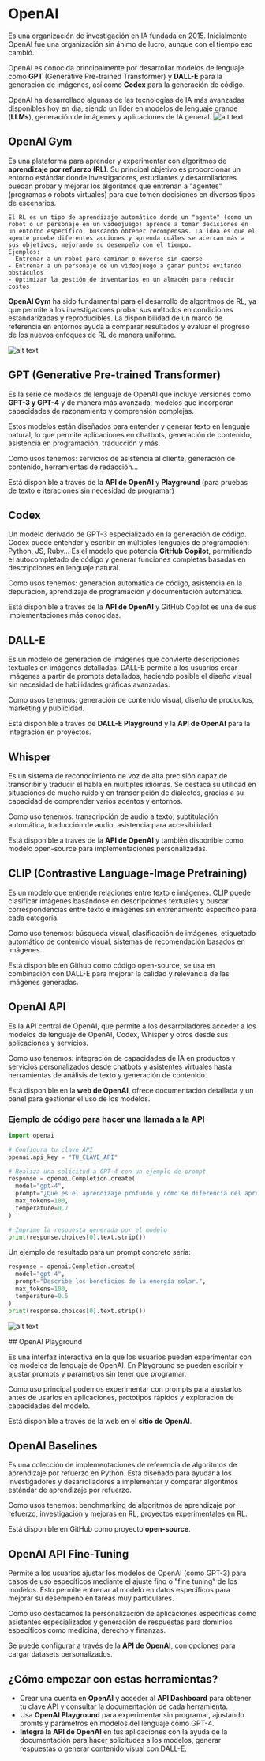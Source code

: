 # OpenAI
Es una organización de investigación en IA fundada en 2015. Inicialmente OpenAI fue una organización sin ánimo de lucro, aunque con el tiempo eso cambió.

OpenAI es conocida principalmente por desarrollar modelos de lenguaje como **GPT** (Generative Pre-trained Transformer) y **DALL-E** para la generación de imágenes, así como **Codex** para la generación de código.

OpenAI ha desarrollado algunas de las tecnologías de IA más avanzadas disponibles hoy en día, siendo un líder en modelos de lenguaje grande (**LLMs**), generación de imágenes y aplicaciones de IA general.
![alt text](image-39.png)

## OpenAI Gym
Es una plataforma para aprender y experimentar con algoritmos de **aprendizaje por refuerzo (RL)**.
Su principal objetivo es proporcionar un entorno estándar donde investigadores, estudiantes y desarrolladores puedan probar y mejorar los algoritmos que entrenan a "agentes" (programas o robots virtuales) para que tomen decisiones en diversos tipos de escenarios.

```{note}
El RL es un tipo de aprendizaje automático donde un "agente" (como un robot o un personaje en un videojuego) aprende a tomar decisiones en un entorno específico, buscando obtener recompensas. La idea es que el agente pruebe diferentes acciones y aprenda cuáles se acercan más a sus objetivos, mejorando su desempeño con el tiempo.
Ejemplos:
- Entrenar a un robot para caminar o moverse sin caerse
- Entrenar a un personaje de un videojuego a ganar puntos evitando obstáculos
- Optimizar la gestión de inventarios en un almacén para reducir costos
```

**OpenAI Gym**  ha sido fundamental para el desarrollo de algoritmos de RL, ya que permite a los investigadores probar sus métodos en condiciones estandarizadas y reproducibles. La disponibilidad de un marco de referencia en entornos ayuda a comparar resultados y evaluar el progreso de los nuevos enfoques de RL de manera uniforme.

![alt text](image-40.png)

## GPT (Generative Pre-trained Transformer)
Es la serie de modelos de lenguaje de OpenAI que incluye versiones como **GPT-3 y GPT-4** y de manera más avanzada, modelos que incorporan capacidades de razonamiento y comprensión complejas.

Estos modelos están diseñados para entender y generar texto en lenguaje natural, lo que permite aplicaciones en chatbots, generación de contenido, asistencia en programación, traducción y más.

Como usos tenemos: servicios de asistencia al cliente, generación de contenido, herramientas de redacción...

Está disponible a través de la **API de OpenAI** y **Playground** (para pruebas de texto e iteraciones sin necesidad de programar)

## Codex
Un modelo derivado de GPT-3 especializado en la generación de código. Codex puede entender y escribir en múltiples lenguajes de programación: Python, JS, Ruby...
Es el modelo que potencia **GitHub Copilot**, permitiendo el autocompletado de código y generar funciones completas basadas en descripciones en lenguaje natural.

Como usos tenemos: generación automática de código, asistencia en la depuración, aprendizaje de programación y documentación automática.

Está disponible a través de la **API de OpenAI** y GitHub Copilot es una de sus implementaciones más conocidas.

## DALL-E
Es un modelo de generación de imágenes que convierte descripciones textuales en imágenes detalladas. DALL-E permite a los usuarios crear imágenes a partir de prompts detallados, haciendo posible el diseño visual sin necesidad de habilidades gráficas avanzadas.

Como usos tenemos: generación de contenido visual, diseño de productos, marketing y publicidad.

Está disponible a través de **DALL-E Playground** y la **API de OpenAI** para la integración en proyectos.

## Whisper
Es un sistema de reconocimiento de voz de alta precisión capaz de transcribir y traducir el habla en múltiples idiomas.
Se destaca su utilidad en situaciones de mucho ruido y en transcripción de dialectos, gracias a su capacidad de comprender varios acentos y entornos.

Como uso tenemos: transcripción de audio a texto, subtitulación automática, traducción de audio, asistencia para accesibilidad.

Está disponible a través de la **API de OpenAI** y también disponible como modelo open-source para implementaciones personalizadas.

## CLIP (Contrastive Language-Image Pretraining)
Es un modelo que entiende relaciones entre texto e imágenes. CLIP puede clasificar imágenes basándose en descripciones textuales y buscar correspondencias entre texto e imágenes sin entrenamiento específico para cada categoría.

Como uso tenemos: búsqueda visual, clasificación de imágenes, etiquetado automático de contenido visual, sistemas de recomendación basados en imágenes.

Está disponible en Github como código open-source, se usa en combinación con DALL-E para mejorar la calidad y relevancia de las imágenes generadas.

## OpenAI API

Es la API central de OpenAI, que permite a los desarrolladores acceder a los modelos de lenguaje de OpenAI, Codex, Whisper y otros desde sus aplicaciones y servicios.

Como uso tenemos: integración de capacidades de IA en productos y servicios personalizados desde chatbots y asistentes virtuales hasta herramientas de análisis de texto y generación de contenido.

Está disponible en la **web de OpenAI**, ofrece documentación detallada y un panel para gestionar el uso de los modelos.

### Ejemplo de código para hacer una llamada a la API
```py
import openai

# Configura tu clave API
openai.api_key = "TU_CLAVE_API"

# Realiza una solicitud a GPT-4 con un ejemplo de prompt
response = openai.Completion.create(
  model="gpt-4",
  prompt="¿Qué es el aprendizaje profundo y cómo se diferencia del aprendizaje automático?",
  max_tokens=100,
  temperature=0.7
)

# Imprime la respuesta generada por el modelo
print(response.choices[0].text.strip())
```

Un ejemplo de resultado para un prompt concreto sería:
```py
response = openai.Completion.create(
  model="gpt-4",
  prompt="Describe los beneficios de la energía solar.",
  max_tokens=100,
  temperature=0.5
)
print(response.choices[0].text.strip())
```

![alt text](image-41.png)


## OpenAI Playground

Es una interfaz interactiva en la que los usuarios pueden experimentar con los modelos de lenguaje de OpenAI. En Playground se pueden escribir y ajustar prompts y parámetros sin tener que programar.

Como uso principal podemos experimentar con prompts para ajustarlos antes de usarlos en aplicaciones, prototipos rápidos y exploración de capacidades del modelo.

Está disponible a través de la web en el **sitio de OpenAI**.

## OpenAI Baselines
Es una colección de implementaciones de referencia de algoritmos de aprendizaje por refuerzo en Python. Está diseñado para ayudar a los investigadores y desarrolladores a implementar y comparar algoritmos estándar de aprendizaje por refuerzo.

Como usos tenemos: benchmarking de algoritmos de aprendizaje por refuerzo, investigación y mejoras en RL, proyectos experimentales en RL.

Está disponible en GitHub como proyecto **open-source**.

## OpenAI API Fine-Tuning
Permite a los usuarios ajustar los modelos de OpenAI (como GPT-3) para casos de uso específicos mediante el ajuste fino o "fine tuning" de los modelos. Esto permite entrenar al modelo en datos específicos para mejorar su desempeño en tareas muy particulares.

Como uso destacamos la personalización de aplicaciones específicas como asistentes especializados y generación de respuestas para dominios específicos como medicina, derecho y finanzas.

Se puede configurar a través de la **API de OpenAI**, con opciones para cargar datasets personalizados.

## ¿Cómo empezar con estas herramientas?
- Crear una cuenta en **OpenAI** y acceder al **API Dashboard** para obtener tu clave API y consultar la documentación de cada herramienta.
- Usa **OpenAI Playground** para experimentar sin programar, ajustando promts y parámetros en modelos del lenguaje como GPT-4.
- **Integra la API de OpenAI** en tus aplicaciones con la ayuda de la documentación para hacer solicitudes a los modelos, generar respuestas o generar contenido visual con DALL-E.

